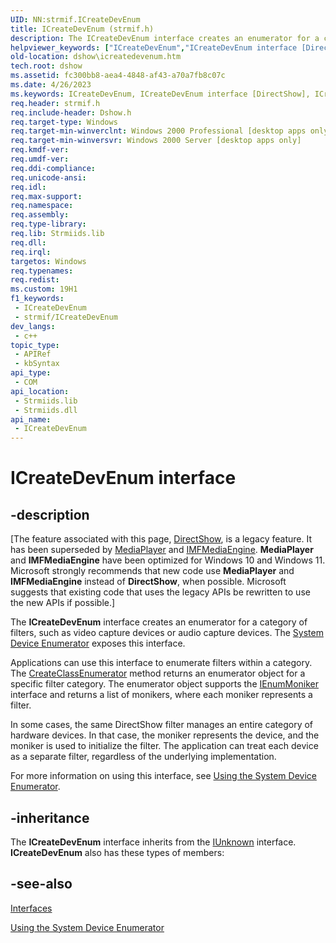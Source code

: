 ```yaml
---
UID: NN:strmif.ICreateDevEnum
title: ICreateDevEnum (strmif.h)
description: The ICreateDevEnum interface creates an enumerator for a category of filters, such as video capture devices or audio capture devices.
helpviewer_keywords: ["ICreateDevEnum","ICreateDevEnum interface [DirectShow]","ICreateDevEnum interface [DirectShow]","described","ICreateDevEnumInterface","dshow.icreatedevenum","strmif/ICreateDevEnum"]
old-location: dshow\icreatedevenum.htm
tech.root: dshow
ms.assetid: fc300bb8-aea4-4848-af43-a70a7fb8c07c
ms.date: 4/26/2023
ms.keywords: ICreateDevEnum, ICreateDevEnum interface [DirectShow], ICreateDevEnum interface [DirectShow],described, ICreateDevEnumInterface, dshow.icreatedevenum, strmif/ICreateDevEnum
req.header: strmif.h
req.include-header: Dshow.h
req.target-type: Windows
req.target-min-winverclnt: Windows 2000 Professional [desktop apps only]
req.target-min-winversvr: Windows 2000 Server [desktop apps only]
req.kmdf-ver: 
req.umdf-ver: 
req.ddi-compliance: 
req.unicode-ansi: 
req.idl: 
req.max-support: 
req.namespace: 
req.assembly: 
req.type-library: 
req.lib: Strmiids.lib
req.dll: 
req.irql: 
targetos: Windows
req.typenames: 
req.redist: 
ms.custom: 19H1
f1_keywords:
 - ICreateDevEnum
 - strmif/ICreateDevEnum
dev_langs:
 - c++
topic_type:
 - APIRef
 - kbSyntax
api_type:
 - COM
api_location:
 - Strmiids.lib
 - Strmiids.dll
api_name:
 - ICreateDevEnum
---
```


# ICreateDevEnum interface


## -description

\[The feature associated with this page, [DirectShow](/windows/win32/directshow/directshow), is a legacy feature. It has been superseded by [MediaPlayer](/uwp/api/Windows.Media.Playback.MediaPlayer) and [IMFMediaEngine](/windows/win32/api/mfmediaengine/nn-mfmediaengine-imfmediaengine). **MediaPlayer** and **IMFMediaEngine** have been optimized for Windows 10 and Windows 11. Microsoft strongly recommends that new code use **MediaPlayer** and **IMFMediaEngine** instead of **DirectShow**, when possible. Microsoft suggests that existing code that uses the legacy APIs be rewritten to use the new APIs if possible.\]

The <b>ICreateDevEnum</b> interface creates an enumerator for a category of filters, such as video capture devices or audio capture devices. The <a href="/windows/desktop/DirectShow/system-device-enumerator">System Device Enumerator</a> exposes this interface.

Applications can use this interface to enumerate filters within a category. The <a href="/windows/desktop/api/strmif/nf-strmif-icreatedevenum-createclassenumerator">CreateClassEnumerator</a> method returns an enumerator object for a specific filter category. The enumerator object supports the <a href="/windows/desktop/api/objidl/nn-objidl-ienummoniker">IEnumMoniker</a> interface and returns a list of monikers, where each moniker represents a filter.

In some cases, the same DirectShow filter manages an entire category of hardware devices. In that case, the moniker represents the device, and the moniker is used to initialize the filter. The application can treat each device as a separate filter, regardless of the underlying implementation.

For more information on using this interface, see <a href="/windows/desktop/DirectShow/using-the-system-device-enumerator">Using the System Device Enumerator</a>.

## -inheritance

The <b>ICreateDevEnum</b> interface inherits from the <a href="/windows/desktop/api/unknwn/nn-unknwn-iunknown">IUnknown</a> interface. <b>ICreateDevEnum</b> also has these types of members:

## -see-also

<a href="/windows/desktop/DirectShow/interfaces">Interfaces</a>



<a href="/windows/desktop/DirectShow/using-the-system-device-enumerator">Using the System Device Enumerator</a>

